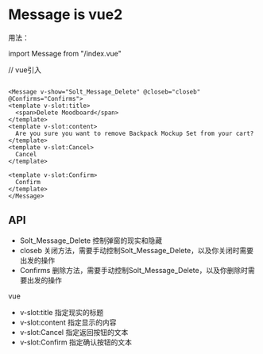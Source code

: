 # Message  is   vue2

用法：

import Message from "/index.vue"

// vue引入

```vue

<Message v-show="Solt_Message_Delete" @closeb="closeb" @Confirms="Confirms">
<template v-slot:title>
  <span>Delete Moodboard</span>
</template>
<template v-slot:content>
  Are you sure you want to remove Backpack Mockup Set from your cart?
</template>
<template v-slot:Cancel>
  Cancel
</template>

<template v-slot:Confirm>
  Confirm
</template>
</Message>
 ```

## API

* Solt_Message_Delete 控制弹窗的现实和隐藏
* closeb 关闭方法，需要手动控制Solt_Message_Delete，以及你关闭时需要出发的操作
* Confirms 删除方法，需要手动控制Solt_Message_Delete，以及你删除时需要出发的操作

vue

* v-slot:title 指定现实的标题
* v-slot:content 指定显示的内容
* v-slot:Cancel 指定返回按钮的文本
* v-slot:Confirm 指定确认按钮的文本




